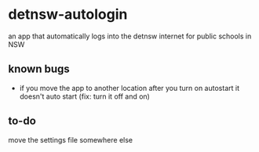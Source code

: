 # detnsw-autologin
an app that automatically logs into the detnsw internet for public schools in NSW
## known bugs
 - if you move the app to another location after you turn on autostart it doesn't auto start (fix: turn it off and on)
## to-do
move the settings file somewhere else
